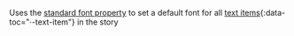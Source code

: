 Uses the [standard font property](/properties/#font) to set a default font for all [text items](#){:data-toc="&middot;-text-item"} in the story